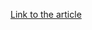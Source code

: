 [Link to the article](https://svch0st.medium.com/event-log-tampering-part-1-disrupting-the-eventlog-service-8d4b7d67335c)

